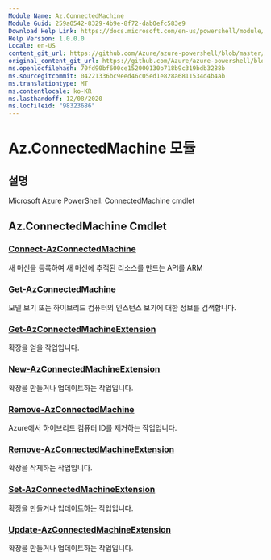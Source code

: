 ```yaml
---
Module Name: Az.ConnectedMachine
Module Guid: 259a0542-8329-4b9e-8f72-dab0efc583e9
Download Help Link: https://docs.microsoft.com/en-us/powershell/module/az.connectedmachine
Help Version: 1.0.0.0
Locale: en-US
content_git_url: https://github.com/Azure/azure-powershell/blob/master/src/ConnectedMachine/help/Az.ConnectedMachine.md
original_content_git_url: https://github.com/Azure/azure-powershell/blob/master/src/ConnectedMachine/help/Az.ConnectedMachine.md
ms.openlocfilehash: 70fd90bf600ce152000130b718b9c319bdb3288b
ms.sourcegitcommit: 04221336bc9eed46c05ed1e828a6811534d4b4ab
ms.translationtype: MT
ms.contentlocale: ko-KR
ms.lasthandoff: 12/08/2020
ms.locfileid: "98323686"
---
```

# Az.ConnectedMachine 모듈
## 설명
Microsoft Azure PowerShell: ConnectedMachine cmdlet

## Az.ConnectedMachine Cmdlet
### [Connect-AzConnectedMachine](Connect-AzConnectedMachine.md)
새 머신을 등록하여 새 머신에 추적된 리소스를 만드는 API를 ARM

### [Get-AzConnectedMachine](Get-AzConnectedMachine.md)
모델 보기 또는 하이브리드 컴퓨터의 인스턴스 보기에 대한 정보를 검색합니다.

### [Get-AzConnectedMachineExtension](Get-AzConnectedMachineExtension.md)
확장을 얻을 작업입니다.

### [New-AzConnectedMachineExtension](New-AzConnectedMachineExtension.md)
확장을 만들거나 업데이트하는 작업입니다.

### [Remove-AzConnectedMachine](Remove-AzConnectedMachine.md)
Azure에서 하이브리드 컴퓨터 ID를 제거하는 작업입니다.

### [Remove-AzConnectedMachineExtension](Remove-AzConnectedMachineExtension.md)
확장을 삭제하는 작업입니다.

### [Set-AzConnectedMachineExtension](Set-AzConnectedMachineExtension.md)
확장을 만들거나 업데이트하는 작업입니다.

### [Update-AzConnectedMachineExtension](Update-AzConnectedMachineExtension.md)
확장을 만들거나 업데이트하는 작업입니다.

